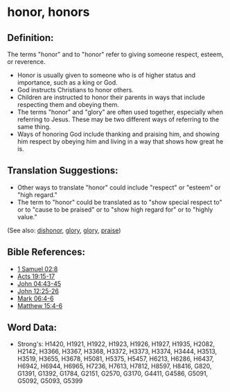 # honor, honors #

## Definition: ##

The terms "honor" and to "honor" refer to giving someone respect, esteem, or reverence.

* Honor is usually given to someone who is of higher status and importance, such as a king or God.
* God instructs Christians to honor others.
* Children are instructed to honor their parents in ways that include respecting them and obeying them.
* The terms "honor" and "glory" are often used together, especially when referring to Jesus. These may be two different ways of referring to the same thing.
* Ways of honoring God include thanking and praising him, and showing him respect by obeying him and living in a way that shows how great he is.

## Translation Suggestions: ##

* Other ways to translate "honor" could include "respect" or "esteem" or "high regard."
* The term to "honor" could be translated as to "show special respect to" or to "cause to be praised" or to "show high regard for" or to "highly value."
 
(See also: [dishonor](../other/dishonor.md), [glory](../kt/glory.md), [glory](../kt/glory.md), [praise](../other/praise.md))

## Bible References: ##

* [1 Samuel 02:8](rc://en/tn/help/1sa/02/08)
* [Acts 19:15-17](rc://en/tn/help/act/19/15)
* [John 04:43-45](rc://en/tn/help/jhn/04/43)
* [John 12:25-26](rc://en/tn/help/jhn/12/25)
* [Mark 06:4-6](rc://en/tn/help/mrk/06/04)
* [Matthew 15:4-6](rc://en/tn/help/mat/15/04)


## Word Data: ##

* Strong's: H1420, H1921, H1922, H1923, H1926, H1927, H1935, H2082, H2142, H3366, H3367, H3368, H3372, H3373, H3374, H3444, H3513, H3519, H3655, H3678, H5081, H5375, H5457, H6213, H6286, H6437, H6942, H6944, H6965, H7236, H7613, H7812, H8597, H8416, G820, G1391, G1392, G1784, G2151, G2570, G3170, G4411, G4586, G5091, G5092, G5093, G5399
